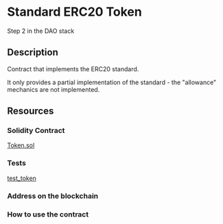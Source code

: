 # Standard ERC20 Token

Step 2 in the DAO stack

## Description

Contract  that implements the ERC20 standard. 

It only provides a partial implementation of the standard - the "allowance" mechanics are not implemented.

## Resources

### Solidity Contract

[Token.sol](daostack/contracts/Token.sol)

### Tests

[test_token](daostack/tests/test_token.py)

### Address on the blockchain

### How to use the contract

